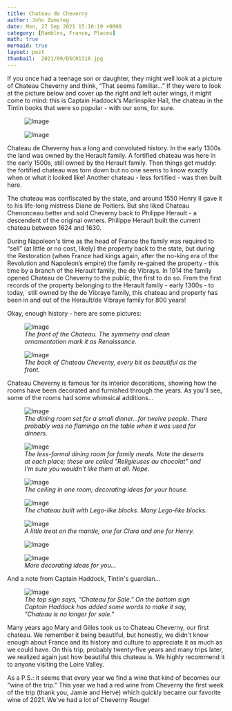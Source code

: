 ```yaml
---
title: Chateau de Cheverny
author: John Zumsteg
date: Mon, 27 Sep 2021 15:10:19 +0000
category: [Rambles, France, Places]
math: true
mermaid: true
layout: post
thumbail:  2021/09/DSC01318.jpg
---
```

<p class="p1"><span class="s1">If you once had a teenage son or daughter, they might well look at a picture of Chateau Cheverny and think, “That seems familiar…” If they were to look at the picture below and cover up the right and left outer wings, it might come to mind: this is Captain Haddock’s Marlinspike Hall, the chateau in the Tintin books that were so popular - with our sons, for sure.</span></p>
<figure class = "landscape">
	<img src="{{"/assets/images/2021/09/tintin-386x254-1.jpg" | prepend: site.baseurl | prepend: site.url }}" alt="Image" />
	<figcaption></figcaption>
</figure>

<figure class = "landscape">
	<img src="{{"/assets/images/2021/09/DSC01318.jpg" | prepend: site.baseurl | prepend: site.url }}" alt="Image" />
	<figcaption></figcaption>
</figure>


<p class="p1"><span class="s1">Chateau de Cheverny has a long and convoluted history. In the early 1300s the land was owned by the Herault family. A fortified chateau was here in th</span><span class="s1">e early 1500s, still owned by the Herault family. Then things get muddy: the fortified chateau was torn down but no one seems to know exactly when or what it looked like!<span class="Apple-converted-space"> Another chateau - less fortified - was then built here.</span></span></p>
<p class="p1"><span class="s1">The chateau was confiscated by the state, and around 1550 Henry II gave it to his life-long mistress Diane de Poitiers. But she liked Chateau Chenonceau better and sold Cheverny back to Philippe Herault - a descendent of the original owners. Philippe Herault built the current chateau between 1624 and 1630.</span></p>
<p class="p1"><span class="s1">During Napoleon's time as the head of France the family was required to “sell” (at little or no cost, likely) the property back to the state, but during the Restoration (when France had kings again, after the no-king era of the Revolution and Napoleon’s empire) the family re-gained the property - this time by a branch of the Herault family, the de Vibrays. In 1914 the family opened Chateau de Cheverny to the public, the first to do so. From the first records of the property belonging to the Herault family - early 1300s - to today,&nbsp; still owned by the de Vibraye family, this chateau and property has been in and out of the Herault/de Vibraye family for 800 years!</span></p>
<p class="p1"><span class="s1">Okay, enough history - here are some pictures:</span></p>


<figure class = "landscape">
	<img src="{{"/assets/images/2021/09/DSC01354.jpg" | prepend: site.baseurl | prepend: site.url }}" alt="Image" />
	<figcaption><em>The front of the Chateau. The symmetry and clean ornamentation mark it as Renaissance.&nbsp;</em></figcaption>
</figure>



<figure class = "landscape">
	<img src="{{"/assets/images/2021/09/DSC01368.jpg" | prepend: site.baseurl | prepend: site.url }}" alt="Image" />
	<figcaption><em>The back of Chateau Cheverny, every bit as beautiful as the front.</em></figcaption>
</figure>



Chateau Cheverny is famous for its interior decorations, showing how the rooms have been decorated and furnished through the years. As you'll see, some of the rooms had some whimsical additions...

<figure class = "landscape">
	<img src="{{"/assets/images/2021/09/DSC01321.jpg" | prepend: site.baseurl | prepend: site.url }}" alt="Image" />
	<figcaption><em>The dining room set for a small dinner...for twelve people. There probably was no flamingo on the table when it was used for dinners.</em></figcaption>
</figure>



<figure class = "landscape">
	<img src="{{"/assets/images/2021/09/DSC01329.jpg" | prepend: site.baseurl | prepend: site.url }}" alt="Image" />
	<figcaption><em>The less-formal dining room for family meals. Note the deserts at each place; these are called "Religieuses au chocolat" and I'm sure you wouldn't like them at all. Nope.</em></figcaption>
</figure>



<figure class = "landscape">
	<img src="{{"/assets/images/2021/09/DSC01322.jpg" | prepend: site.baseurl | prepend: site.url }}" alt="Image" />
	<figcaption><em>The ceiling in one room; decorating ideas for your house.</em></figcaption>
</figure>



<figure class = "landscape">
	<img src="{{"/assets/images/2021/09/DSC01339.jpg" | prepend: site.baseurl | prepend: site.url }}" alt="Image" />
	<figcaption><em>The chateau built with Lego-like blocks. Many Lego-like blocks.</em></figcaption>
</figure>



<figure class = "portrait">
	<img src="{{"/assets/images/2021/09/DSC01333.jpg" | prepend: site.baseurl | prepend: site.url }}" alt="Image" />
	<figcaption><em>A little treat on the mantle, one for Clara and one for Henry.</em></figcaption>
</figure>



<figure class = "landscape">
	<img src="{{"/assets/images/2021/09/DSC01349.jpg" | prepend: site.baseurl | prepend: site.url }}" alt="Image" />
	<figcaption></figcaption>
</figure>



<figure class = "portrait">
	<img src="{{"/assets/images/2021/09/DSC01326.jpg" | prepend: site.baseurl | prepend: site.url }}" alt="Image" />
	<figcaption><em>More decorating ideas for you...</em></figcaption>
</figure>



And a note from Captain Haddock, Tintin's guardian...

<figure class = "landscape">
	<img src="{{"/assets/images/2021/09/DSC01364.jpg" | prepend: site.baseurl | prepend: site.url }}" alt="Image" />
	<figcaption><em>The top sign says, "Chateau for Sale." On the bottom sign Captain Haddock has added some words to make it say, "Chateau is no longer for sale."&nbsp;</em></figcaption>
</figure>



Many years ago Mary and Gilles took us to Chateau Cheverny, our first chateau. We remember it being beautiful, but honestly, we didn't know enough about France and its history and culture to appreciate it as much as we could have. On this trip, probably twenty-five years and many trips later, we realized again just how beautiful this chateau is. We highly recommend it to anyone visiting the Loire Valley.

As a P.S.: it seems that every year we find a wine that kind of becomes our "wine of the trip." This year we had a red wine from Cheverny the first week of the trip (thank you, Jamie and Hervé) which quickly became our favorite wine of 2021. We've had a lot of Cheverny Rouge!
